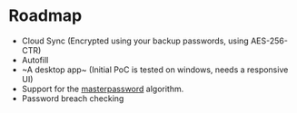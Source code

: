 # Roadmap

- Cloud Sync (Encrypted using your backup passwords, using AES-256-CTR)
- Autofill
- ~A desktop app~ (Initial PoC is tested on windows, needs a responsive UI)
- Support for the [masterpassword](https://gitlab.com/MasterPassword/MasterPassword) algorithm.
- Password breach checking
